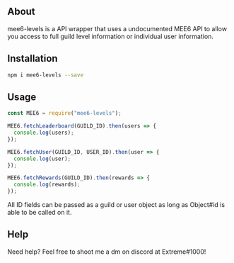 ## About
mee6-levels is a API wrapper that uses a undocumented MEE6 API to allow you access to full guild level information or individual user information.

## Installation
```bash
npm i mee6-levels --save
```

## Usage
```js
const MEE6 = require("mee6-levels");

MEE6.fetchLeaderboard(GUILD_ID).then(users => {
  console.log(users);
});

MEE6.fetchUser(GUILD_ID, USER_ID).then(user => {
  console.log(user);
});

MEE6.fetchRewards(GUILD_ID).then(rewards => {
  console.log(rewards);
});
```
All ID fields can be passed as a guild or user object as long as Object#id is able to be called on it.

## Help

Need help? Feel free to shoot me a dm on discord at Extreme#1000!